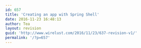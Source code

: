 ```yaml
---
id: 657
title: 'Creating an app with Spring Shell'
date: 2016-11-23 16:48:13
author: Tea
layout: revision
guid: 'http://www.wirelust.com/2016/11/23/637-revision-v1/'
permalink: '/?p=657'
---
```


